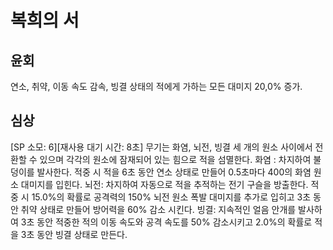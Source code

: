 # 복희의 서

## 윤회

연소, 취약, 이동 속도 감속, 빙결 상태의 적에게 가하는 모든 대미지 20,0% 증가.

## 심상

[SP 소모: 6][재사용 대기 시간: 8초] 무기는 화염, 뇌전, 빙결 세 개의 원소 사이에서 전환할 수 있으며 각각의 원소에 잠재되어 있는 힘으로 적을 섬멸한다.
화염 : 차지하여 불덩이를 발사한다. 적중 시 적을 6초 동안 연소 상태로 만들어 0.5초마다 400의 화염 원소 대미지를 입힌다.
뇌전: 차지하여 자동으로 적을 추적하는 전기 구슬을 방출한다. 적중 시 15.0%의 확률로 공격력의 150% 뇌전 원소 폭발 대미지를 추가로 입히고 3초 동안 취약 상태로 만들어 방어력을 60% 감소 시킨다.
빙결: 지속적인 얼음 안개를 발사하여 3초 동안 적중한 적의 이동 속도와 공격 속도를 50% 감소시키고 2.0%의 확률로 적을 3초 동안 빙결 상태로 만든다.
